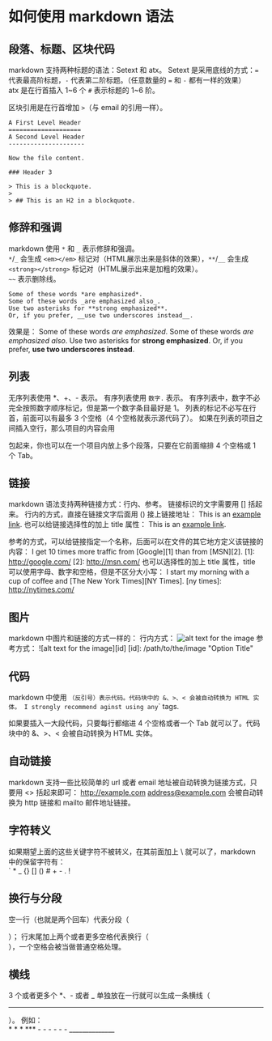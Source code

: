 # 如何使用 markdown 语法


## 段落、标题、区块代码
markdown 支持两种标题的语法：Setext 和 atx。
Setext 是采用底线的方式：`=` 代表最高阶标题，`-` 代表第二阶标题。（任意数量的 `=` 和 `-` 都有一样的效果）    
atx 是在行首插入 1~6 个 `#` 表示标题的 1~6 阶。

区块引用是在行首增加 `>`（与 email 的引用一样）。


    A First Level Header
    ====================
    A Second Level Header
    ---------------------
    
    Now the file content.
    
    ### Header 3
    
    > This is a blockquote.
    >
    > ## This is an H2 in a blockquote.


## 修辞和强调
markdown 使用 `*` 和 `_` 表示修辞和强调。    
`*`/`_` 会生成 `<em></em>` 标记对（HTML展示出来是斜体的效果），`**`/`__` 会生成 `<strong></strong>` 标记对（HTML展示出来是加粗的效果）。      
`~~` 表示删除线。       

    Some of these words *are emphasized*.
    Some of these words _are emphasized also_.
    Use two asterisks for **strong emphasized**.
    Or, if you prefer, __use two underscores instead__.
效果是：
Some of these words *are emphasized*.
Some of these words _are emphasized also_.
Use two asterisks for **strong emphasized**.
Or, if you prefer, __use two underscores instead__.


## 列表

无序列表使用 *、+、- 表示。
有序列表使用 `数字.` 表示。
有序列表中，数字不必完全按照数字顺序标记，但是第一个数字条目最好是 1。
列表的标记不必写在行首，前面可以有最多 3 个空格（4 个空格就表示源代码了）。
如果在列表的项目之间插入空行，那么项目的内容会用 <p> 包起来，你也可以在一个项目内放上多个段落，只要在它前面缩排 4 个空格或 1 个 Tab。



## 链接
markdown 语法支持两种链接方式：行内、参考。
链接标识的文字需要用 [] 括起来。
行内的方式，直接在链接文字后面用 () 接上链接地址：
This is an [example link](http://leigao.org/).
也可以给链接选择性的加上 title 属性：
This is an [example link](http://leigao.org/ "Link Title").

参考的方式，可以给链接指定一个名称，后面可以在文件的其它地方定义该链接的内容：
I get 10 times more traffic from [Google][1] than from [MSN][2].
[1]: http://google.com/
[2]: http://msn.com/
也可以选择性的加上 title 属性，title 可以使用字母、数字和空格，但是不区分大小写：
I start my morning with a cup of coffee and [The New York Times][NY Times].
[ny times]: http://nytimes.com/



## 图片
markdown 中图片和链接的方式一样的：
行内方式：
![alt text for the image](/path/to/the/image "Option Title")
参考方式：
![alt text for the image][id]
[id]: /path/to/the/image "Option Title"



## 代码
markdown 中使用 ` （反引号）表示代码。代码块中的 &、>、< 会被自动转换为 HTML 实体。
I strongly recommend aginst using any `<blink>` tags.

如果要插入一大段代码，只要每行都缩进 4 个空格或者一个 Tab 就可以了。代码块中的 &、>、< 会被自动转换为 HTML 实体。



## 自动链接
markdown 支持一些比较简单的 url 或者 email 地址被自动转换为链接方式，只要用 <> 括起来即可：
<http://example.com>
<address@example.com>
会被自动转换为 http 链接和 mailto 邮件地址链接。



## 字符转义
如果期望上面的这些关键字符不被转义，在其前面加上 \ 就可以了，markdown 中的保留字符有：
    \
    `
    *
    _
    {}
    []
    ()
    #
    +
    -
    .
    !



## 换行与分段
空一行（也就是两个回车）代表分段（<p>）；
行末尾加上两个或者更多空格代表换行（<br/>），一个空格会被当做普通空格处理。



## <a id="hr"></a>横线
3 个或者更多个 *、- 或者 _ 单独放在一行就可以生成一条横线（<hr/>）。
例如：    
    * * *
    ***
    - - - - - -
    ______________




